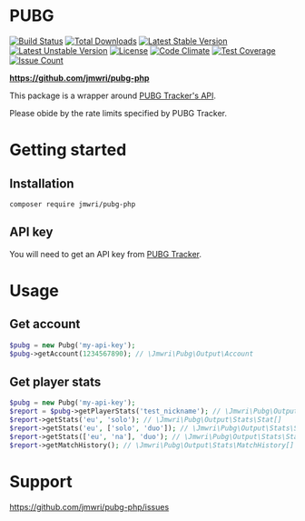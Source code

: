 # PUBG

[![Build Status](https://travis-ci.org/jmwri/pubg-php.svg?branch=master)](https://travis-ci.org/jmwri/pubg-php)
[![Total Downloads](https://poser.pugx.org/jmwri/pubg-php/d/total.svg)](https://packagist.org/packages/jmwri/pubg-php)
[![Latest Stable Version](https://poser.pugx.org/jmwri/pubg-php/v/stable.svg)](https://packagist.org/packages/jmwri/pubg-php)
[![Latest Unstable Version](https://poser.pugx.org/jmwri/pubg-php/v/unstable.svg)](https://packagist.org/packages/jmwri/pubg-php)
[![License](https://poser.pugx.org/jmwri/pubg-php/license.svg)](https://packagist.org/packages/jmwri/pubg-php)
[![Code Climate](https://codeclimate.com/github/jmwri/pubg-php/badges/gpa.svg)](https://codeclimate.com/github/jmwri/pubg-php)
[![Test Coverage](https://codeclimate.com/github/jmwri/pubg-php/badges/coverage.svg)](https://codeclimate.com/github/jmwri/pubg-php/coverage)
[![Issue Count](https://codeclimate.com/github/jmwri/pubg-php/badges/issue_count.svg)](https://codeclimate.com/github/jmwri/pubg-php)

**https://github.com/jmwri/pubg-php**

This package is a wrapper around [PUBG Tracker's API](https://pubgtracker.com/site-api).

Please obide by the rate limits specified by PUBG Tracker.

# Getting started
## Installation
    composer require jmwri/pubg-php
    
## API key
You will need to get an API key from [PUBG Tracker](https://pubgtracker.com/site-api).

# Usage
## Get account
```php
$pubg = new Pubg('my-api-key');
$pubg->getAccount(1234567890); // \Jmwri\Pubg\Output\Account
```

## Get player stats
```php
$pubg = new Pubg('my-api-key');
$report = $pubg->getPlayerStats('test_nickname'); // \Jmwri\Pubg\Output\Stats\Report
$report->getStats('eu', 'solo'); // \Jmwri\Pubg\Output\Stats\Stat[]
$report->getStats('eu', ['solo', 'duo']); // \Jmwri\Pubg\Output\Stats\Stat[]
$report->getStats(['eu', 'na'], 'duo'); // \Jmwri\Pubg\Output\Stats\Stat[]
$report->getMatchHistory(); // \Jmwri\Pubg\Output\Stats\MatchHistory[]
```

# Support
https://github.com/jmwri/pubg-php/issues
